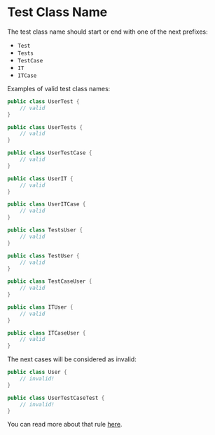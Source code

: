 # Test Class Name

The test class name should start or end with one of the next prefixes:
- `Test`
- `Tests`
- `TestCase`
- `IT`
- `ITCase`

Examples of valid test class names:
```java
public class UserTest {
    // valid
}

public class UserTests {
    // valid
}

public class UserTestCase {
    // valid
}

public class UserIT {
    // valid
}

public class UserITCase {
    // valid
}

public class TestsUser {
    // valid
}

public class TestUser {
    // valid
}

public class TestCaseUser {
    // valid
}

public class ITUser {
    // valid
}

public class ITCaseUser {
    // valid
}
```

The next cases will be considered as invalid:

```java
public class User {
    // invalid!
}

public class UserTestCaseTest {
    // invalid!
}
```

You can read more about that rule [here](https://www.yegor256.com/2023/01/19/layout-of-tests.html#integration-tests).